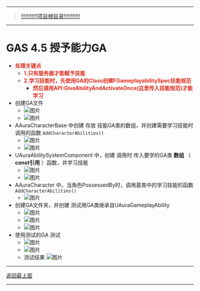 ___________________________________________________________________________________________
> [!!!!!!!!!!!项目根目录!!!!!!!!!!!](./!!!!!!!!!!!项目目录!!!!!!!!!!!.md)

___________________________________________________________________________________________

# GAS 4.5 授予能力GA
- <font color=#DC2D1E>**处理关键点**</font>
    - <font color=#DC2D1E>**1.只有服务器才能赋予技能**</font>
    - <font color=#DC2D1E>**2.学习技能时，先使用GA的Class创建FGameplayabilitySpec技能规范**</font>
        - <font color=#DC2D1E>**然后调用API:GiveAbilityAndActivateOnce(这里传入技能规范)才能学习**</font>
- 创建GA文件
    -  ![图片](https://github.com/liyunlong618/MyNote/blob/master/%E8%99%9A%E5%B9%BBC++/%E6%A8%A1%E5%9D%97/GAS/GAS%E7%AC%AC%E4%BA%8C%E5%AD%A3-%E6%9A%97%E9%BB%91%E7%A0%B4%E5%9D%8F%E7%A5%9ELike%E6%B8%B8%E6%88%8F/%E9%85%8D%E5%9B%BE/GAS_4.5/GAS%204.5%20%E6%8E%88%E4%BA%88%E8%83%BD%E5%8A%9BGA-%E5%B9%95%E5%B8%83%E5%9B%BE%E7%89%87-816207-659845.png?raw=true)
    -  ![图片](https://github.com/liyunlong618/MyNote/blob/master/%E8%99%9A%E5%B9%BBC++/%E6%A8%A1%E5%9D%97/GAS/GAS%E7%AC%AC%E4%BA%8C%E5%AD%A3-%E6%9A%97%E9%BB%91%E7%A0%B4%E5%9D%8F%E7%A5%9ELike%E6%B8%B8%E6%88%8F/%E9%85%8D%E5%9B%BE/GAS_4.5/GAS%204.5%20%E6%8E%88%E4%BA%88%E8%83%BD%E5%8A%9BGA-%E5%B9%95%E5%B8%83%E5%9B%BE%E7%89%87-964889-58254.png?raw=true)
- AAuraCharacterBase 中创建 存放 技能GA类的数组，并创建需要学习技能时调用的函数 `AddCharacterAbilities()`
    -  ![图片](https://github.com/liyunlong618/MyNote/blob/master/%E8%99%9A%E5%B9%BBC++/%E6%A8%A1%E5%9D%97/GAS/GAS%E7%AC%AC%E4%BA%8C%E5%AD%A3-%E6%9A%97%E9%BB%91%E7%A0%B4%E5%9D%8F%E7%A5%9ELike%E6%B8%B8%E6%88%8F/%E9%85%8D%E5%9B%BE/GAS_4.5/GAS%204.5%20%E6%8E%88%E4%BA%88%E8%83%BD%E5%8A%9BGA-%E5%B9%95%E5%B8%83%E5%9B%BE%E7%89%87-622868-138872.png?raw=true)
    -  ![图片](https://github.com/liyunlong618/MyNote/blob/master/%E8%99%9A%E5%B9%BBC++/%E6%A8%A1%E5%9D%97/GAS/GAS%E7%AC%AC%E4%BA%8C%E5%AD%A3-%E6%9A%97%E9%BB%91%E7%A0%B4%E5%9D%8F%E7%A5%9ELike%E6%B8%B8%E6%88%8F/%E9%85%8D%E5%9B%BE/GAS_4.5/GAS%204.5%20%E6%8E%88%E4%BA%88%E8%83%BD%E5%8A%9BGA-%E5%B9%95%E5%B8%83%E5%9B%BE%E7%89%87-479469-965246.png?raw=true)
- UAuraAbilitySystemComponent 中，创建 调用时 传入要学的GA类 **数组** （ **const引用** ）函数，并学习技能
    -  ![图片](https://github.com/liyunlong618/MyNote/blob/master/%E8%99%9A%E5%B9%BBC++/%E6%A8%A1%E5%9D%97/GAS/GAS%E7%AC%AC%E4%BA%8C%E5%AD%A3-%E6%9A%97%E9%BB%91%E7%A0%B4%E5%9D%8F%E7%A5%9ELike%E6%B8%B8%E6%88%8F/%E9%85%8D%E5%9B%BE/GAS_4.5/GAS%204.5%20%E6%8E%88%E4%BA%88%E8%83%BD%E5%8A%9BGA-%E5%B9%95%E5%B8%83%E5%9B%BE%E7%89%87-112254-233365.png?raw=true)
    -  ![图片](https://github.com/liyunlong618/MyNote/blob/master/%E8%99%9A%E5%B9%BBC++/%E6%A8%A1%E5%9D%97/GAS/GAS%E7%AC%AC%E4%BA%8C%E5%AD%A3-%E6%9A%97%E9%BB%91%E7%A0%B4%E5%9D%8F%E7%A5%9ELike%E6%B8%B8%E6%88%8F/%E9%85%8D%E5%9B%BE/GAS_4.5/GAS%204.5%20%E6%8E%88%E4%BA%88%E8%83%BD%E5%8A%9BGA-%E5%B9%95%E5%B8%83%E5%9B%BE%E7%89%87-978582-586363.png?raw=true)
- AAuraCharacter 中，当角色PossessedBy时，调用基类中的学习技能的函数 `AddCharacterAbilities()`
    -  ![图片](https://github.com/liyunlong618/MyNote/blob/master/%E8%99%9A%E5%B9%BBC++/%E6%A8%A1%E5%9D%97/GAS/GAS%E7%AC%AC%E4%BA%8C%E5%AD%A3-%E6%9A%97%E9%BB%91%E7%A0%B4%E5%9D%8F%E7%A5%9ELike%E6%B8%B8%E6%88%8F/%E9%85%8D%E5%9B%BE/GAS_4.5/GAS%204.5%20%E6%8E%88%E4%BA%88%E8%83%BD%E5%8A%9BGA-%E5%B9%95%E5%B8%83%E5%9B%BE%E7%89%87-668086-400015.png?raw=true)
- 创建GA文件夹，并创建 测试用GA类继承自UAuraGameplayAbility
    -  ![图片](https://github.com/liyunlong618/MyNote/blob/master/%E8%99%9A%E5%B9%BBC++/%E6%A8%A1%E5%9D%97/GAS/GAS%E7%AC%AC%E4%BA%8C%E5%AD%A3-%E6%9A%97%E9%BB%91%E7%A0%B4%E5%9D%8F%E7%A5%9ELike%E6%B8%B8%E6%88%8F/%E9%85%8D%E5%9B%BE/GAS_4.5/GAS%204.5%20%E6%8E%88%E4%BA%88%E8%83%BD%E5%8A%9BGA-%E5%B9%95%E5%B8%83%E5%9B%BE%E7%89%87-558686-802729.png?raw=true)
    -  ![图片](https://github.com/liyunlong618/MyNote/blob/master/%E8%99%9A%E5%B9%BBC++/%E6%A8%A1%E5%9D%97/GAS/GAS%E7%AC%AC%E4%BA%8C%E5%AD%A3-%E6%9A%97%E9%BB%91%E7%A0%B4%E5%9D%8F%E7%A5%9ELike%E6%B8%B8%E6%88%8F/%E9%85%8D%E5%9B%BE/GAS_4.5/GAS%204.5%20%E6%8E%88%E4%BA%88%E8%83%BD%E5%8A%9BGA-%E5%B9%95%E5%B8%83%E5%9B%BE%E7%89%87-960664-574075.png?raw=true)
    -  ![图片](https://github.com/liyunlong618/MyNote/blob/master/%E8%99%9A%E5%B9%BBC++/%E6%A8%A1%E5%9D%97/GAS/GAS%E7%AC%AC%E4%BA%8C%E5%AD%A3-%E6%9A%97%E9%BB%91%E7%A0%B4%E5%9D%8F%E7%A5%9ELike%E6%B8%B8%E6%88%8F/%E9%85%8D%E5%9B%BE/GAS_4.5/GAS%204.5%20%E6%8E%88%E4%BA%88%E8%83%BD%E5%8A%9BGA-%E5%B9%95%E5%B8%83%E5%9B%BE%E7%89%87-805801-892780.png?raw=true)
- 使用测试的GA 测试
    -  ![图片](https://github.com/liyunlong618/MyNote/blob/master/%E8%99%9A%E5%B9%BBC++/%E6%A8%A1%E5%9D%97/GAS/GAS%E7%AC%AC%E4%BA%8C%E5%AD%A3-%E6%9A%97%E9%BB%91%E7%A0%B4%E5%9D%8F%E7%A5%9ELike%E6%B8%B8%E6%88%8F/%E9%85%8D%E5%9B%BE/GAS_4.5/GAS%204.5%20%E6%8E%88%E4%BA%88%E8%83%BD%E5%8A%9BGA-%E5%B9%95%E5%B8%83%E5%9B%BE%E7%89%87-552141-562667.png?raw=true)
    -  ![图片](https://github.com/liyunlong618/MyNote/blob/master/%E8%99%9A%E5%B9%BBC++/%E6%A8%A1%E5%9D%97/GAS/GAS%E7%AC%AC%E4%BA%8C%E5%AD%A3-%E6%9A%97%E9%BB%91%E7%A0%B4%E5%9D%8F%E7%A5%9ELike%E6%B8%B8%E6%88%8F/%E9%85%8D%E5%9B%BE/GAS_4.5/GAS%204.5%20%E6%8E%88%E4%BA%88%E8%83%BD%E5%8A%9BGA-%E5%B9%95%E5%B8%83%E5%9B%BE%E7%89%87-177369-109541.png?raw=true)
    - 测试结果 ![图片](https://github.com/liyunlong618/MyNote/blob/master/%E8%99%9A%E5%B9%BBC++/%E6%A8%A1%E5%9D%97/GAS/GAS%E7%AC%AC%E4%BA%8C%E5%AD%A3-%E6%9A%97%E9%BB%91%E7%A0%B4%E5%9D%8F%E7%A5%9ELike%E6%B8%B8%E6%88%8F/%E9%85%8D%E5%9B%BE/GAS_4.5/GAS%204.5%20%E6%8E%88%E4%BA%88%E8%83%BD%E5%8A%9BGA-%E5%B9%95%E5%B8%83%E5%9B%BE%E7%89%87-906951-983114.png?raw=true)

___________________________________________________________________________________________

[返回最上面](#处理关键点)
___________________________________________________________________________________________